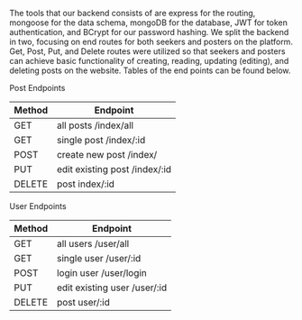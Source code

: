The tools that our backend consists of are express for the routing, mongoose for the data schema, mongoDB for the database, JWT for token authentication, and BCrypt for our password hashing. We split the backend in two, focusing on end routes for both seekers and posters on the platform. Get, Post, Put, and Delete routes were utilized so that seekers and posters can achieve basic functionality of creating, reading, updating (editing), and deleting posts on the website. Tables of the end points can be found below.


Post Endpoints


| Method  | Endpoint |
| ------------- | ------------- |
| GET  | all posts /index/all  |
| GET  | single post /index/:id  |
| POST  | create new post /index/ |
| PUT  | edit existing post /index/:id  |
| DELETE | post index/:id  |


User Endpoints


| Method  | Endpoint |
| ------------- | ------------- |
| GET  | all users /user/all  |
| GET  | single user /user/:id  |
| POST  | login user /user/login |
| PUT  | edit existing user /user/:id  |
| DELETE | post user/:id  |
